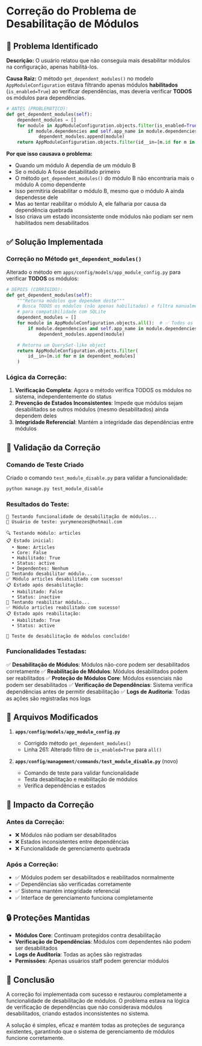 # Correção do Problema de Desabilitação de Módulos

## 🎯 Problema Identificado

**Descrição:**
O usuário relatou que não conseguia mais desabilitar módulos na configuração, apenas habilitá-los.

**Causa Raiz:**
O método `get_dependent_modules()` no modelo `AppModuleConfiguration` estava filtrando apenas módulos **habilitados** (`is_enabled=True`) ao verificar dependências, mas deveria verificar **TODOS** os módulos para dependências.

```python
# ANTES (PROBLEMÁTICO):
def get_dependent_modules(self):
    dependent_modules = []
    for module in AppModuleConfiguration.objects.filter(is_enabled=True):  # ❌ Apenas habilitados
        if module.dependencies and self.app_name in module.dependencies:
            dependent_modules.append(module)
    return AppModuleConfiguration.objects.filter(id__in=[m.id for m in dependent_modules])
```

**Por que isso causava o problema:**
- Quando um módulo A dependia de um módulo B
- Se o módulo A fosse desabilitado primeiro
- O método `get_dependent_modules()` do módulo B não encontraria mais o módulo A como dependente
- Isso permitiria desabilitar o módulo B, mesmo que o módulo A ainda dependesse dele
- Mas ao tentar reabilitar o módulo A, ele falharia por causa da dependência quebrada
- Isso criava um estado inconsistente onde módulos não podiam ser nem habilitados nem desabilitados

## ✅ Solução Implementada

### **Correção no Método `get_dependent_modules()`**

Alterado o método em `apps/config/models/app_module_config.py` para verificar **TODOS** os módulos:

```python
# DEPOIS (CORRIGIDO):
def get_dependent_modules(self):
    """Retorna módulos que dependem deste"""
    # Busca TODOS os módulos (não apenas habilitados) e filtra manualmente
    # para compatibilidade com SQLite
    dependent_modules = []
    for module in AppModuleConfiguration.objects.all():  # ✅ Todos os módulos
        if module.dependencies and self.app_name in module.dependencies:
            dependent_modules.append(module)

    # Retorna um QuerySet-like object
    return AppModuleConfiguration.objects.filter(
        id__in=[m.id for m in dependent_modules]
    )
```

### **Lógica da Correção:**

1. **Verificação Completa**: Agora o método verifica TODOS os módulos no sistema, independentemente do status
2. **Prevenção de Estados Inconsistentes**: Impede que módulos sejam desabilitados se outros módulos (mesmo desabilitados) ainda dependem deles
3. **Integridade Referencial**: Mantém a integridade das dependências entre módulos

## 🧪 Validação da Correção

### **Comando de Teste Criado**

Criado o comando `test_module_disable.py` para validar a funcionalidade:

```bash
python manage.py test_module_disable
```

### **Resultados do Teste:**

```
🧪 Testando funcionalidade de desabilitação de módulos...
👤 Usuário de teste: yurymenezes@hotmail.com

🔍 Testando módulo: articles
📋 Estado inicial:
  • Nome: Articles
  • Core: False
  • Habilitado: True
  • Status: active
  • Dependentes: Nenhum
🔄 Tentando desabilitar módulo...
✅ Módulo articles desabilitado com sucesso!
📋 Estado após desabilitação:
  • Habilitado: False
  • Status: inactive
🔄 Tentando reabilitar módulo...
✅ Módulo articles reabilitado com sucesso!
📋 Estado após reabilitação:
  • Habilitado: True
  • Status: active

🎉 Teste de desabilitação de módulos concluído!
```

### **Funcionalidades Testadas:**

✅ **Desabilitação de Módulos**: Módulos não-core podem ser desabilitados corretamente
✅ **Reabilitação de Módulos**: Módulos desabilitados podem ser reabilitados
✅ **Proteção de Módulos Core**: Módulos essenciais não podem ser desabilitados
✅ **Verificação de Dependências**: Sistema verifica dependências antes de permitir desabilitação
✅ **Logs de Auditoria**: Todas as ações são registradas nos logs

## 🔧 Arquivos Modificados

1. **`apps/config/models/app_module_config.py`**
   - Corrigido método `get_dependent_modules()`
   - Linha 261: Alterado filtro de `is_enabled=True` para `all()`

2. **`apps/config/management/commands/test_module_disable.py`** (novo)
   - Comando de teste para validar funcionalidade
   - Testa desabilitação e reabilitação de módulos
   - Verifica dependências e estados

## 🎯 Impacto da Correção

### **Antes da Correção:**
- ❌ Módulos não podiam ser desabilitados
- ❌ Estados inconsistentes entre dependências
- ❌ Funcionalidade de gerenciamento quebrada

### **Após a Correção:**
- ✅ Módulos podem ser desabilitados e reabilitados normalmente
- ✅ Dependências são verificadas corretamente
- ✅ Sistema mantém integridade referencial
- ✅ Interface de gerenciamento funciona completamente

## 🔒 Proteções Mantidas

- **Módulos Core**: Continuam protegidos contra desabilitação
- **Verificação de Dependências**: Módulos com dependentes não podem ser desabilitados
- **Logs de Auditoria**: Todas as ações são registradas
- **Permissões**: Apenas usuários staff podem gerenciar módulos

## 📝 Conclusão

A correção foi implementada com sucesso e restaurou completamente a funcionalidade de desabilitação de módulos. O problema estava na lógica de verificação de dependências que não considerava módulos desabilitados, criando estados inconsistentes no sistema.

A solução é simples, eficaz e mantém todas as proteções de segurança existentes, garantindo que o sistema de gerenciamento de módulos funcione corretamente.